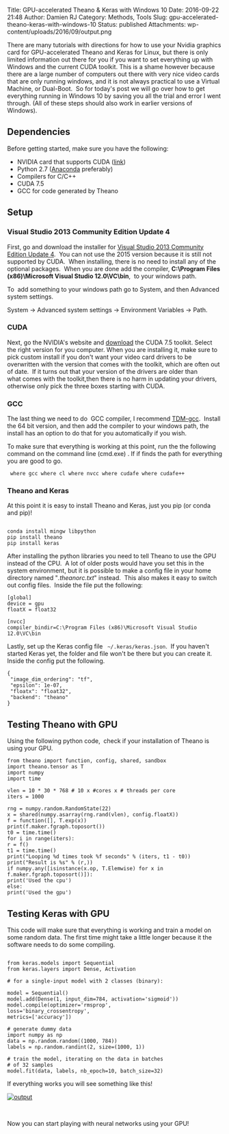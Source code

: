 Title: GPU-accelerated Theano & Keras with Windows 10
Date: 2016-09-22 21:48
Author: Damien RJ
Category: Methods, Tools
Slug: gpu-accelerated-theano-keras-with-windows-10
Status: published
Attachments: wp-content/uploads/2016/09/output.png

There are many tutorials with directions for how to use your Nvidia graphics card for GPU-accelerated Theano and Keras for Linux, but there is only limited information out there for you if you want to set everything up with Windows and the current CUDA toolkit. This is a shame however because there are a large number of computers out there with very nice video cards that are only running windows, and it is not always practical to use a Virtual Machine, or Dual-Boot.  So for today's post we will go over how to get everything running in Windows 10 by saving you all the trial and error I went through. (All of these steps should also work in earlier versions of Windows).

Dependencies
------------

Before getting started, make sure you have the following:

-   NVIDIA card that supports CUDA ([link](https://developer.nvidia.com/cuda-gpus))
-   Python 2.7 ([Anaconda](http://conda.pydata.org/miniconda.html) preferably)
-   Compilers for C/C++
-   CUDA 7.5
-   GCC for code generated by Theano

Setup
-----

### Visual Studio 2013 Community Edition Update 4

First, go and download the installer for [Visual Studio 2013 Community Edition Update 4](https://www.visualstudio.com/en-us/news/vs2013-community-vs.aspx).  You can not use the 2015 version because it is still not supported by CUDA.  When installing, there is no need to install any of the optional packages.  When you are done add the compiler, **C:\Program Files (x86)\Microsoft Visual Studio 12.0\VC\bin**,  to your windows path.

To  add something to your windows path go to System, and then Advanced system settings.

System → Advanced system settings → Environment Variables → Path.

### CUDA

Next, go the NVIDIA's website and [download](https://developer.nvidia.com/cuda-downloads) the CUDA 7.5 toolkit. Select the right version for you computer. When you are installing it, make sure to pick custom install if you don't want your video card drivers to be overwritten with the version that comes with the toolkit, which are often out of date.  If it turns out that your version of the drivers are older than what comes with the toolkit,then there is no harm in updating your drivers, otherwise only pick the three boxes starting with CUDA.

### GCC

The last thing we need to do  GCC compiler, I recommend [TDM-gcc](http://tdm-gcc.tdragon.net/download).  Install the 64 bit version, and then add the compiler to your windows path, the install has an option to do that for you automatically if you wish.

To make sure that everything is working at this point, run the the following command on the command line (cmd.exe) . If if finds the path for everything you are good to go.

` where gcc where cl where nvcc where cudafe where cudafe++`

### Theano and Keras

At this point it is easy to install Theano and Keras, just you pip (or conda and pip)!

```

conda install mingw libpython  
pip install theano  
pip install keras

```

After installing the python libraries you need to tell Theano to use the GPU instead of the CPU.  A lot of older posts would have you set this in the system environment, but it is possible to make a config file in your home directory named "*.theanorc.txt*" instead.  This also makes it easy to switch out config files.  Inside the file put the following:

    [global]
    device = gpu
    floatX = float32

    [nvcc]
    compiler_bindir=C:\Program Files (x86)\Microsoft Visual Studio 12.0\VC\bin

Lastly, set up the Keras config file ` ~/.keras/keras.json`.  If you haven't started Keras yet, the folder and file won't be there but you can create it. Inside the config put the following.

    {
     "image_dim_ordering": "tf",
     "epsilon": 1e-07,
     "floatx": "float32", 
     "backend": "theano"
    }

Testing Theano with GPU
-----------------------

Using the following python code,  check if your installation of Theano is using your GPU.

```  
from theano import function, config, shared, sandbox  
import theano.tensor as T  
import numpy  
import time

vlen = 10 * 30 * 768 # 10 x #cores x # threads per core  
iters = 1000

rng = numpy.random.RandomState(22)  
x = shared(numpy.asarray(rng.rand(vlen), config.floatX))  
f = function([], T.exp(x))  
print(f.maker.fgraph.toposort())  
t0 = time.time()  
for i in range(iters):  
r = f()  
t1 = time.time()  
print("Looping %d times took %f seconds" % (iters, t1 - t0))  
print("Result is %s" % (r,))  
if numpy.any([isinstance(x.op, T.Elemwise) for x in f.maker.fgraph.toposort()]):  
print('Used the cpu')  
else:  
print('Used the gpu')

```

Testing Keras with GPU
----------------------

This code will make sure that everything is working and train a model on some random data. The first time might take a little longer because it the software needs to do some compiling.

```

from keras.models import Sequential  
from keras.layers import Dense, Activation

# for a single-input model with 2 classes (binary):

model = Sequential()  
model.add(Dense(1, input_dim=784, activation='sigmoid'))  
model.compile(optimizer='rmsprop',  
loss='binary_crossentropy',  
metrics=['accuracy'])

# generate dummy data  
import numpy as np  
data = np.random.random((1000, 784))  
labels = np.random.randint(2, size=(1000, 1))

# train the model, iterating on the data in batches  
# of 32 samples  
model.fit(data, labels, nb_epoch=10, batch_size=32)  
```

If everything works you will see something like this!

[![output]({static}/wp-content/uploads/2016/09/output.png)]({static}/wp-content/uploads/2016/09/output.png)

 

Now you can start playing with neural networks using your GPU!
